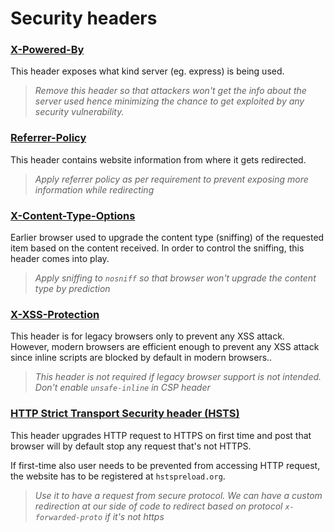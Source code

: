 # Security headers

### [X-Powered-By](https://developer.mozilla.org/en-US/docs/Web/HTTP/Headers)

This header exposes what kind server (eg.  express) is being used.

> *Remove this header so that attackers won't get the info about the server used hence minimizing the chance to get exploited by any security vulnerability.*

### [Referrer-Policy](https://developer.mozilla.org/en-US/docs/Web/HTTP/Headers/Referrer-Policy)

This header contains website information from where it gets redirected.

> *Apply referrer policy as per requirement to prevent exposing more information while redirecting*

### [X-Content-Type-Options](https://developer.mozilla.org/en-US/docs/Web/HTTP/Headers/X-Content-Type-Options)

Earlier browser used to upgrade the content type (sniffing) of the requested item based on the content received. In order to control the sniffing, this header comes into play.

> *Apply sniffing to `nosniff` so that browser won't upgrade the content type by prediction*

### [X-XSS-Protection](https://developer.mozilla.org/en-US/docs/Web/HTTP/Headers/X-XSS-Protection)

This header is for legacy browsers only to prevent any XSS attack. However, modern browsers are efficient enough to prevent any XSS attack since inline scripts are blocked by default in modern browsers..

> *This header is not required if legacy browser support is not intended. Don't enable `unsafe-inline` in CSP header*

### [HTTP Strict Transport Security header (HSTS)](https://developer.mozilla.org/en-US/docs/Web/HTTP/Headers/Strict-Transport-Security)

This header upgrades HTTP request to HTTPS on first time and post that browser will by default stop any request that's not HTTPS.

If first-time also user needs to be prevented from accessing HTTP request, the website has to be registered at `hstspreload.org`.

> *Use it to have a request from secure protocol. We can have a custom redirection at our side of code to redirect based on protocol `x-forwarded-proto` if it's not https*
